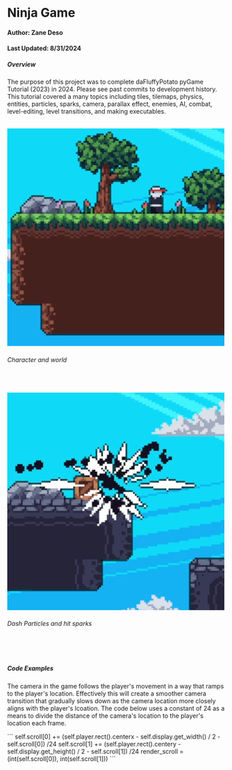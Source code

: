 # Ninja Game

<h4> Author: Zane Deso </h4>
<h4> Last Updated: 8/31/2024 </h4>


<h5> Overview </h5>
    <p>
    The purpose of this project was to complete daFluffyPotato pyGame Tutorial (2023) in 2024. Please see past commits to development history. This tutorial covered a many topics including tiles, tilemaps, physics, entities, particles, sparks, camera, parallax effect, enemies, AI, combat, level-editing, level transitions, and making executables.
    </p>
<br>
<img src="Game_Screenshot_002.jpg">
<h6> Character and world </h6>
<br>
<br>


<img src="Game_Screenshot_001.jpg">
<h6> Dash Particles and hit sparks </h6>
<br>
<br>

<h5> Code Examples </h5>
    <p>
    The camera in the game follows the player's movement in a way that ramps to the player's location. Effectively this will create a smoother camera transition that gradually slows down as the camera location more closely aligns with the player's lcoation. The code below uses a constant of 24 as a means to divide the distance of the camera's location to the player's location each frame.
    </p>
    ``` self.scroll[0] += (self.player.rect().centerx - self.display.get_width() / 2 - self.scroll[0]) /24
        self.scroll[1] += (self.player.rect().centery - self.display.get_height() / 2 - self.scroll[1]) /24
        render_scroll = (int(self.scroll[0]), int(self.scroll[1])) ```
    